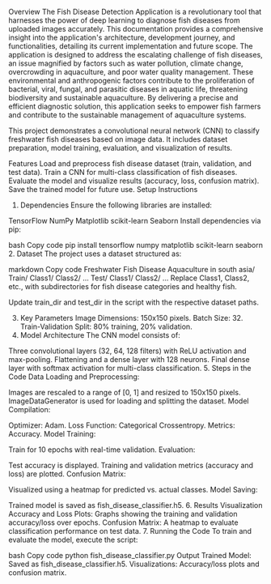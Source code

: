 Overview 
The Fish Disease Detection Application is a revolutionary tool that harnesses the power of deep 
learning to diagnose fish diseases from uploaded images accurately. This documentation provides a 
comprehensive insight into the application's architecture, development journey, and functionalities, 
detailing its current implementation and future scope. The application is designed to address the 
escalating challenge of fish diseases, an issue magnified by factors such as water pollution, climate 
change, overcrowding in aquaculture, and poor water quality management. These environmental 
and anthropogenic factors contribute to the proliferation of bacterial, viral, fungal, and parasitic 
diseases in aquatic life, threatening biodiversity and sustainable aquaculture. By delivering a precise 
and efficient diagnostic solution, this application seeks to empower fish farmers and contribute to 
the sustainable management of aquaculture systems. 

This project demonstrates a convolutional neural network (CNN) to classify freshwater fish diseases based on image data. It includes dataset preparation, model training, evaluation, and visualization of results.

Features
Load and preprocess fish disease dataset (train, validation, and test data).
Train a CNN for multi-class classification of fish diseases.
Evaluate the model and visualize results (accuracy, loss, confusion matrix).
Save the trained model for future use.
Setup Instructions
1. Dependencies
Ensure the following libraries are installed:

TensorFlow
NumPy
Matplotlib
scikit-learn
Seaborn
Install dependencies via pip:

bash
Copy code
pip install tensorflow numpy matplotlib scikit-learn seaborn
2. Dataset
The project uses a dataset structured as:

markdown
Copy code
Freshwater Fish Disease Aquaculture in south asia/
    Train/
        Class1/
        Class2/
        ...
    Test/
        Class1/
        Class2/
        ...
Replace Class1, Class2, etc., with subdirectories for fish disease categories and healthy fish.

Update train_dir and test_dir in the script with the respective dataset paths.

3. Key Parameters
Image Dimensions: 150x150 pixels.
Batch Size: 32.
Train-Validation Split: 80% training, 20% validation.
4. Model Architecture
The CNN model consists of:

Three convolutional layers (32, 64, 128 filters) with ReLU activation and max-pooling.
Flattening and a dense layer with 128 neurons.
Final dense layer with softmax activation for multi-class classification.
5. Steps in the Code
Data Loading and Preprocessing:

Images are rescaled to a range of [0, 1] and resized to 150x150 pixels.
ImageDataGenerator is used for loading and splitting the dataset.
Model Compilation:

Optimizer: Adam.
Loss Function: Categorical Crossentropy.
Metrics: Accuracy.
Model Training:

Train for 10 epochs with real-time validation.
Evaluation:

Test accuracy is displayed.
Training and validation metrics (accuracy and loss) are plotted.
Confusion Matrix:

Visualized using a heatmap for predicted vs. actual classes.
Model Saving:

Trained model is saved as fish_disease_classifier.h5.
6. Results Visualization
Accuracy and Loss Plots: Graphs showing the training and validation accuracy/loss over epochs.
Confusion Matrix: A heatmap to evaluate classification performance on test data.
7. Running the Code
To train and evaluate the model, execute the script:

bash
Copy code
python fish_disease_classifier.py
Output
Trained Model: Saved as fish_disease_classifier.h5.
Visualizations: Accuracy/loss plots and confusion matrix.
